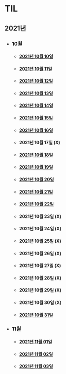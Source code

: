 # TIL
## 2021년 
* ### 10월
    *  #### <a href = "2021/10/10.md"> 2021년 10월 10일 </a>
    *  #### <a href = "2021/10/11.md"> 2021년 10월 11일 </a>
    *  #### <a href = "2021/10/12.md"> 2021년 10월 12일 </a>
    *  #### <a href = "2021/10/13.md"> 2021년 10월 13일 </a>
    *  #### <a href = "2021/10/14.md"> 2021년 10월 14일 </a>
    *  #### <a href = "2021/10/15.md"> 2021년 10월 15일 </a>
    *  #### <a href = "2021/10/16.md"> 2021년 10월 16일 </a>
    *  #### 2021년 10월 17일 (X)
    *  #### <a href = "2021/10/18.md"> 2021년 10월 18일 </a>
    *  #### <a href = "2021/10/19.md"> 2021년 10월 19일 </a>
    *  #### <a href = "2021/10/20.md"> 2021년 10월 20일 </a>
    *  #### <a href = "2021/10/21.md"> 2021년 10월 21일 </a>
    *  #### <a href = "2021/10/22.md"> 2021년 10월 22일 </a>
    *  ####  2021년 10월 23일 (X)
    *  ####  2021년 10월 24일 (X)
    *  ####  2021년 10월 25일 (X)
    *  ####  2021년 10월 26일 (X)
    *  ####  2021년 10월 27일 (X)
    *  ####  2021년 10월 28일 (X)
    *  ####  2021년 10월 29일 (X)
    *  ####  2021년 10월 30일 (X)
    *  #### <a href = "2021/10/31.md"> 2021년 10월 31일 </a>
* ### 11월
    *  #### <a href = "2021/11/01.md"> 2021년 11월 01일 </a>
    *  #### <a href = "2021/11/02.md"> 2021년 11월 02일 </a>
    *  #### <a href = "2021/11/02.md"> 2021년 11월 03일 </a>
